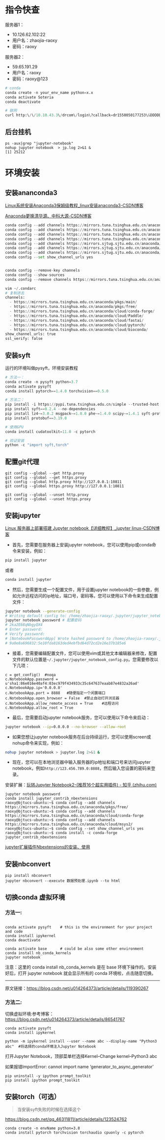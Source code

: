 # 指令快查

服务器1：

- 10.126.62.102:22
- 用户名：zhaojia-raoxy
- 密码：raoxy

服务器2：
- 59.65.191.29
- 用户名：raoxy
- 密码：raoxy@123

```python
# conda
conda create -n your_env_name python=x.x
conda activate Soteria
conda deactivate

# 联网
curl http:\/\/10.10.43.3\/drcom\/login\?callback=dr1558050177253\&DDDDD=22125303\&upass=Xrq@9686\&0MKKey=123456\&R1=0\&R3=0\&R6=0\&para=00\&v6ip=\&\_=1558050050455
```
## 后台挂机

```
ps -aux|grep "jupyter-notebook"
nohup jupyter notebook  > jp.log 2>&1 &
[1] 25212
```

# 环境安装

## 安装ananconda3

[Linux系统安装Anaconda3保姆级教程_linux安装anaconda3-CSDN博客](https://blog.csdn.net/arno_an/article/details/105229780)

[Anaconda更换清华源、中科大源-CSDN博客](https://blog.csdn.net/OuDiShenmiss/article/details/106380852)

```python
conda config --add channels https://mirrors.tuna.tsinghua.edu.cn/anaconda/pkgs/free/
conda config --add channels https://mirrors.tuna.tsinghua.edu.cn/anaconda/cloud/conda-forge/ 
conda config --add channels https://mirrors.tuna.tsinghua.edu.cn/anaconda/cloud/msys2/
conda config --add channels https://mirrors.tuna.tsinghua.edu.cn/anaconda/pkgs/main/
conda config --add channels https://mirrors.sjtug.sjtu.edu.cn/anaconda/cloud/conda-forge/
conda config --add channels https://mirrors.sjtug.sjtu.edu.cn/anaconda/pkgs/free/
conda config --add channels https://mirrors.sjtug.sjtu.edu.cn/anaconda/pkgs/main/
conda config --set show_channel_urls yes


conda config --remove-key channels 
conda config --show-sources
conda config --remove channels https://mirrors.tuna.tsinghua.edu.cn/anaconda/pkgs/free/

vim ~/.condarc
# 复制进去
channels:
  - https://mirrors.tuna.tsinghua.edu.cn/anaconda/pkgs/main/
  - https://mirrors.tuna.tsinghua.edu.cn/anaconda/pkgs/free/
  - https://mirrors.tuna.tsinghua.edu.cn/anaconda/cloud/conda-forge/
  - https://mirrors.tuna.tsinghua.edu.cn/anaconda/cloud/Paddle/
  - https://mirrors.tuna.tsinghua.edu.cn/anaconda/cloud/fastai/
  - https://mirrors.tuna.tsinghua.edu.cn/anaconda/cloud/pytorch/
  - https://mirrors.tuna.tsinghua.edu.cn/anaconda/cloud/bioconda/
show_channel_urls: true
ssl_verify: false
```

## 安装syft

运行的环境叫做pysyft，环境安装教程

```python
# 方法一：
conda create -n pysyft python=3.7
conda activate pysyft
conda install pytorch==1.4.0 torchvision==0.5.0

# 方法二：
pip install -i https://pypi.tuna.tsinghua.edu.cn/simple --trusted-host pypi.tuna.tsinghua.edu.cn torch==1.4.0 torchvision==0.5.0
pip install syft==0.2.4 --no-dependencies
pip install lz4~=3.0.2 msgpack~=1.0.0 phe~=1.4.0 scipy~=1.4.1 syft-proto~=0.2.5.a1 tblib~=1.6.0 websocket-client~=0.57.0 pip install websockets~=8.1.0 zstd~=1.4.4.0 Flask~=1.1.1 tornado==4.5.3 flask-socketio~=4.2.1 lz4~=3.0.2 Pillow~=6.2.2 pip install requests~=2.22.0 numpy~=1.18.1
pip install protobuf==3.19.0

# 使用GPU
conda install cudatoolkit=11.0 -c pytorch

# 验证安装
python -c "import syft,torch"
```

## 配置git代理

```
git config --global --get http.proxy
git config --global --get https.proxy
git config --global http.proxy http://127.0.0.1:10811
git config --global https.proxy http://127.0.0.1:10811

git config --global --unset http.proxy
git config --global --unset https.proxy
```

## 安装jupyter

[Linux 服务器上部署搭建 Jupyter notebook【详细教程】_jupyter linux-CSDN博客](https://blog.csdn.net/W_nihao_123456/article/details/108421145)

- 首先，您需要在服务器上安装jupyter notebook，您可以使用pip或conda命令来安装，例如：
```bash
pip install jupyter
```
或者
```bash
conda install jupyter
```
- 然后，您需要生成一个配置文件，用于设置jupyter notebook的一些参数，例如允许远程访问的ip地址，端口号，密码等。您可以使用以下命令来生成配置文件：
```bash
jupyter notebook --generate-config
# Writing default config to: /home/zhaojia-raoxy/.jupyter/jupyter_notebook_config.py
jupyter notebook password # 配置密码
# 2ka2E68qNbgyQX4
# Enter password: 
# Verify password: 
# [NotebookPasswordApp] Wrote hashed password to /home/zhaojia-raoxy/.jupyter/jupyter_notebook_config.json
# 9a0e8a696832:5e10fda8163ded4ebfbd64d72cd2e16e37b185e6

```
- 接着，您需要编辑配置文件，您可以使用vim或其他文本编辑器来修改，配置文件的默认位置是`~/.jupyter/jupyter_notebook_config.py`。您需要修改以下几项：
```
c = get_config()  #noqa
c.NotebookApp.password = u'sha1:86e016e40af4:03ec979f434933c35c647637eaab87e4832a26ad'
c.NotebookApp.ip='0.0.0.0'
c.NotebookApp.port = 8888	#随便指定一个闲置端口
c.NotebookApp.open_browser = False	#禁止自动打开浏览器
c.NotebookApp.allow_remote_access = True	#远程访问
c.NotebookApp.allow_root = True
```
- 最后，您需要启动jupyter notebook服务，您可以使用以下命令来启动：
```bash
jupyter notebook --ip=0.0.0.0 --no-browser --allow-root
```
- 如果您想让jupyter notebook服务在后台持续运行，您可以使用screen或nohup命令来实现，例如：
```bash
nohup jupyter notebook > jupyter.log 2>&1 &
```
- 现在，您可以在本地浏览器中输入服务器的ip地址和端口号来访问jupyter notebook，例如`http://123.456.789.0:8888`，然后输入您设置的密码来登录。

安装扩展：[玩转Jupyter Notebook2-(推荐16个超实用插件) - 知乎 (zhihu.com)](https://zhuanlan.zhihu.com/p/258976438?utm_oi=803714813804044288)

```
jupyter notebook password
conda install jupyter_contrib_nbextensions
raoxy@bjtucs-ubuntu:~$ conda config --add channels https://mirrors.tuna.tsinghua.edu.cn/anaconda/pkgs/free/
raoxy@bjtucs-ubuntu:~$ conda config --add channels https://mirrors.tuna.tsinghua.edu.cn/anaconda/cloud/conda-forge
raoxy@bjtucs-ubuntu:~$ conda config --add channels https://mirrors.tuna.tsinghua.edu.cn/anaconda/cloud/msys2/
raoxy@bjtucs-ubuntu:~$ conda config --set show_channel_urls yes
raoxy@bjtucs-ubuntu:~$ conda install -c conda-forge jupyter_contrib_nbextensions
```

[jupyter扩展插件Nbextensions的安装、使用](https://blog.csdn.net/zhongkeyuanchongqing/article/details/117560437)

## 安装nbconvert

```
pip install nbconvert
jupyter nbconvert --execute 数据预处理.ipynb --to html
```
## 切换conda 虚拟环境

### 方法一:

```

conda activate pysyft    # this is the environment for your project and code
conda install ipykernel
conda deactivate

conda activate base      # could be also some other environment
conda install nb_conda_kernels
jupyter notebook
```
注意：这里的 conda install nb_conda_kernels 是在 base 环境下操作的。安装好后，打开 jupyter notebook 就会显示所有的 conda 环境啦，点击随意切换。

------------------------------------------------

原文链接：https://blog.csdn.net/u014264373/article/details/119390267

### 方法二:

切换虚拟环境:参考博客：https://blog.csdn.net/u014264373/article/details/86541767
```
conda activate pysyft
conda install ipykernel

python -m ipykernel install --user --name abc --display-name "Python3 abc"	#将选择的conda环境注入Jupyter Notebook
```
打开Jupyter Notebook，顶部菜单栏选择Kernel–Change kernel–Python3 abc

如果报错ImportError: cannot import name ‘generator_to_async_generator’

```
pip uninstall -y ipython prompt_toolkit
pip install ipython prompt_toolkit
```

## 安装torch（可选）

> 当安装syft失败的时候在选择这个

https://blog.csdn.net/qq_46311811/article/details/123524762

```
conda create -n envName python=3.8 
conda install pytorch torchvision torchaudio cpuonly -c pytorch
```
